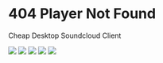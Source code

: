 # 404 Player Not Found

Cheap Desktop Soundcloud Client

<img src="https://img.shields.io/github/v/release/MrMysterius/404-Player-Not-Found?style=for-the-badge" />
<img src="https://img.shields.io/github/downloads/MrMrysterius/404-Player-Not-Found/latest/404-Player-Not-Found.exe?style=for-the-badge" />
<img src="https://img.shields.io/github/issues/MrMysterius/404-Player-Not-Found?style=for-the-badge" />
<img src="https://img.shields.io/github/license/MrMysterius/404-Player-Not-Found?style=for-the-badge" />
<img src="https://img.shields.io/github/commit-activity/m/MrMysterius/404-Player-Not-Found" />

